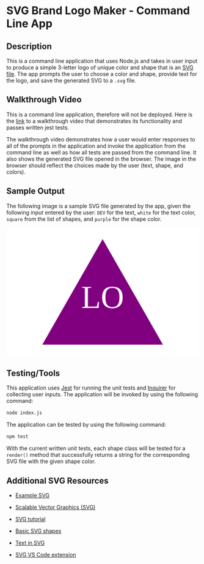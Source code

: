 # SVG Brand Logo Maker - Command Line App

## Description

This is a command line application that uses Node.js and takes in user input to produce a simple 3-letter logo of unique color and shape that is an [SVG file](https://en.wikipedia.org/wiki/Scalable_Vector_Graphics). The app prompts the user to choose a color and shape, provide text for the logo, and save the generated SVG to a `.svg` file.

## Walkthrough Video
This is a command line application, therefore will not be deployed. Here is the [link]() to a walkthrough video that demonstrates its functionality and passes written jest tests. 

The walkthrough video demonstrates how a user would enter responses to all of the prompts in the application and invoke the application from the command line as well as how all tests are passed from the command line. It also shows the generated SVG file opened in the browser. The image in the browser should reflect the choices made by the user (text, shape, and colors).

## Sample Output

The following image is a sample SVG file generated by the app, given the following input entered by the user: `DEV` for the text, `white` for the text color, `square` from the list of shapes, and `purple` for the shape color. 

![Image showing a purple square with white text that reads "DEV.".](./examples/logo.svg)

## Testing/Tools

This application uses [Jest](https://www.npmjs.com/package/jest) for running the unit tests and [Inquirer](https://www.npmjs.com/package/inquirer/v/8.2.4) for collecting user inputs. The application will be invoked by using the following command:

```bash
node index.js
```
The application can be tested by using the following command:

```bash
npm test
```

With the current written unit tests, each shape class will be tested for a `render()` method that successfully returns a string for the corresponding SVG file with the given shape color.


## Additional SVG Resources

* [Example SVG](https://static.fullstack-bootcamp.com/fullstack-ground/module-10/circle.svg)

* [Scalable Vector Graphics (SVG)](https://en.wikipedia.org/wiki/Scalable_Vector_Graphics)

* [SVG tutorial](https://developer.mozilla.org/en-US/docs/Web/SVG/Tutorial)

* [Basic SVG shapes](https://developer.mozilla.org/en-US/docs/Web/SVG/Tutorial/Basic_Shapes)

* [Text in SVG](https://developer.mozilla.org/en-US/docs/Web/SVG/Tutorial/Texts)

* [SVG VS Code extension](https://marketplace.visualstudio.com/items?itemName=jock.svg)



